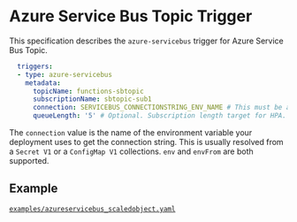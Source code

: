 # Azure Service Bus Topic Trigger

This specification describes the `azure-servicebus` trigger for Azure Service Bus Topic.

```yaml
  triggers:
  - type: azure-servicebus
    metadata:
      topicName: functions-sbtopic
      subscriptionName: sbtopic-sub1
      connection: SERVICEBUS_CONNECTIONSTRING_ENV_NAME # This must be a connection string for a queue itself, and not a namespace level (e.g. RootAccessPolicy) connection string [#215](https://github.com/kedacore/keda/issues/215)
      queueLength: '5' # Optional. Subscription length target for HPA. Default: 5 messages
```

The `connection` value is the name of the environment variable your deployment uses to get the connection string. This is usually resolved from a `Secret V1` or a `ConfigMap V1` collections. `env` and `envFrom` are both supported.

## Example

[`examples/azureservicebus_scaledobject.yaml`](./../../examples/azureservicebus_scaledobject.yaml)